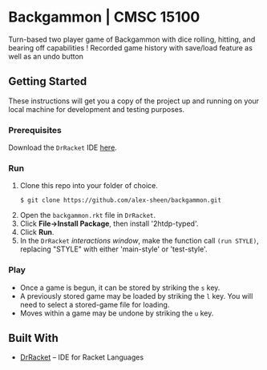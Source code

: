 # Backgammon | CMSC 15100

Turn-based two player game of Backgammon with dice rolling, hitting, and bearing off capabilities ! Recorded game history with save/load feature as well as an undo button

## Getting Started
These instructions will get you a copy of the project up and running on your local machine for development and testing purposes.

### Prerequisites
Download the `DrRacket` IDE [here](https://download.racket-lang.org).

### Run
1. Clone this repo into your folder of choice.
    ```
    $ git clone https://github.com/alex-sheen/backgammon.git
    ```
2. Open the `backgammon.rkt` file in `DrRacket`.
3. Click **File->Install Package**, then install '2htdp-typed'.
4. Click **Run**.
5. In the `DrRacket` _interactions window_, make the function call `(run STYLE)`, replacing "STYLE" with either 'main-style' or 'test-style'.

### Play
* Once a game is begun, it can be stored by striking the `s` key.
* A previously stored game may be loaded by striking the `l` key. You will need to select a stored-game file for loading.
* Moves within a game may be undone by striking the `u` key.

## Built With
* [DrRacket](https://racket-lang.org/) – IDE for Racket Languages
